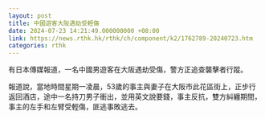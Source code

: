 ```yaml
---
layout: post
title: 中國遊客大阪遇劫受輕傷
date: 2024-07-23 14:21:49.000000000 +08:00
link: https://news.rthk.hk/rthk/ch/component/k2/1762789-20240723.htm
categories: rthk
---
```


有日本傳媒報道，一名中國男遊客在大阪遇劫受傷，警方正追查襲擊者行蹤。

報道說，當地時間星期一凌晨，53歲的事主與妻子在大阪市此花區街上，正步行返回酒店，途中一名持刀男子衝出，並用英文說要錢，事主反抗，雙方糾纏期間，事主的左手和左臂受輕傷，匪逃事敗逃去。
